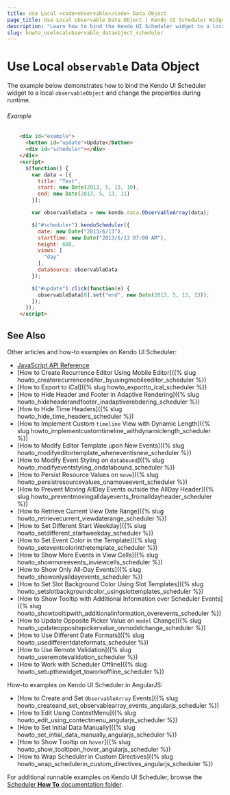 ```yaml
---
title: Use Local <code>observable</code> Data Object
page_title: Use Local observable Data Object | Kendo UI Scheduler Widget
description: "Learn how to bind the Kendo UI Scheduler widget to a local `observableObject` and change the properties during runtime."
slug: howto_uselocalobservable_dataobject_scheduler
---
```


# Use Local `observable` Data Object

The example below demonstrates how to bind the Kendo UI Scheduler widget to a local `observableObject` and change the properties during runtime.

###### Example

```html
    <div id="example">
      <button id="update">Update</button>
      <div id="scheduler"></div>
    </div>
    <script>
      $(function() {
        var data = [{
          title: "Test",
          start: new Date(2013, 5, 13, 10),
          end: new Date(2013, 5, 13, 11)
        }];

        var observableData = new kendo.data.ObservableArray(data);

        $("#scheduler").kendoScheduler({
          date: new Date("2013/6/13"),
          startTime: new Date("2013/6/13 07:00 AM"),
          height: 600,
          views: [
            "day"
          ],
          dataSource: observableData
        });

        $("#update").click(function(e) {
          observableData[0].set("end", new Date(2013, 5, 13, 13));
        });
      });
    </script>
```

## See Also 

Other articles and how-to examples on Kendo UI Scheduler:

* [JavaScript API Reference](/api/javascript/ui/scheduler)
* [How to Create Recurrence Editor Using Mobile Editor]({% slug howto_createrecurrenceeditor_byusingmobileeditor_scheduler %})
* [How to Export to iCal]({% slug howto_exportto_ical_scheduler %})
* [How to Hide Header and Footer in Adaptive Rendering]({% slug howto_hideheaderandfooter_inadaptiverebdering_scheduler %})
* [How to Hide Time Headers]({% slug howto_hide_time_headers_scheduler %})
* [How to Implement Custom `timeline` View with Dynamic Length]({% slug howto_implementcustomtimeline_withdynamiclength_scheduler %})
* [How to Modify Editor Template upon New Events]({% slug howto_modifyeditortemplate_wheneventisnew_scheduler %})
* [How to Modify Event Styling on `databound`]({% slug howto_modifyeventstyling_ondatabound_scheduler %})
* [How to Persist Resource Values on `move`]({% slug howto_persistresourcevalues_onamoveevent_scheduler %})
* [How to Prevent Moving AllDay Events outside the AllDay Header]({% slug howto_preventmovingalldayevents_fromalldayheader_scheduler %})
* [How to Retrieve Current View Date Range]({% slug howto_retrievecurrent_viewdaterange_scheduler %})
* [How to Set Different Start Weekday]({% slug howto_setdifferent_startweekday_scheduler %})
* [How to Set Event Color in the Template]({% slug howto_seteventcolorinthetemplate_scheduler %})
* [How to Show More Events in View Cells]({% slug howto_showmoreevents_inviewcells_scheduler %})
* [How to Show Only All-Day Events]({% slug howto_showonlyalldayevents_scheduler %})
* [How to Set Slot Background Color Using Slot Templates]({% slug howto_setslotbackgroundcolor_usingslottemplates_scheduler %})
* [How to Show Tooltip with Additional Information over Scheduler Events]({% slug howto_showtooltipwith_additionalinformation_overevents_scheduler %})
* [How to Update Opposite Picker Value on `model` Change]({% slug howto_updateoppositepickervalue_onmodelchange_scheduler %})
* [How to Use Different Date Formats]({% slug howto_usedifferentdateformats_scheduler %})
* [How to Use Remote Validation]({% slug howto_useremotevalidation_scheduler %})
* [How to Work with Scheduler Offline]({% slug howto_setupthewidget_toworkoffline_scheduler %})

How-to examples on Kendo UI Scheduler in AngularJS:

* [How to Create and Set `ObservableArray` Events]({% slug howto_createand_set_observablearray_events_angularjs_scheduler %})
* [How to Edit Using ContextMenu]({% slug howto_edit_using_contectmenu_angularjs_scheduler %})
* [How to Set Initial Data Manually]({% slug howto_set_intial_data_manually_angularjs_scheduler %})
* [How to Show Тooltip on `hover`]({% slug howto_show_tooltipon_hover_angularjs_scheduler %})
* [How to Wrap Scheduler in Custom Directives]({% slug howto_wrap_schedulerin_custom_directives_angularjs_scheduler %})

For additional runnable examples on Kendo UI Scheduler, browse the [Scheduler **How To** documentation folder](http://docs.telerik.com/kendo-ui/web/scheduler/how-to).